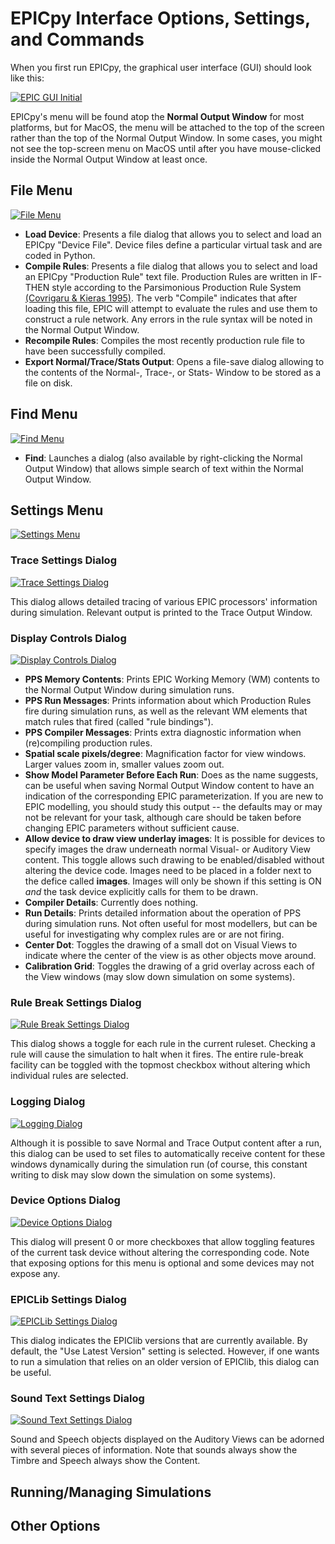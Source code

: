 # EPICpy Interface Options, Settings, and Commands

When you first run EPICpy, the graphical user interface (GUI) should look like this:

[![EPIC GUI Initial](resources/images/epicpy_gui_clean_small.png)](resources/images/epicpy_gui_clean.png)

EPICpy's menu will be found atop the **Normal Output Window** for most platforms, but for MacOS, the menu will be attached to the top of the screen rather than the top of the Normal Output Window. In some cases, you might not see the top-screen menu on MacOS until after you have mouse-clicked inside the Normal Output Window at least once.

## File Menu

[![File Menu](resources/images/menu_file_small.png)](resources/images/menu_file.png)

- **Load Device**: Presents a file dialog that allows you to select and load an EPICpy "Device File". Device files define a particular virtual task and are coded in Python.
- **Compile Rules**: Presents a file dialog that allows you to select and load an EPICpy "Production Rule" text file. Production Rules are written in IF-THEN style according to the Parsimonious Production Rule System [(Covrigaru & Kieras 1995)](resources/articles/CovrigaruKieras1987_ONR_TR26.pdf). The verb "Compile" indicates that after loading this file, EPIC will attempt to evaluate the rules and use them to construct a rule network. Any errors in the rule syntax will be noted in the Normal Output Window.
- **Recompile Rules**: Compiles the most recently production rule file to have been successfully compiled.
- **Export Normal/Trace/Stats Output**: Opens a file-save dialog allowing to the contents of the Normal-, Trace-, or Stats- Window to be stored as a file on disk.

## Find Menu

[![Find Menu](resources/images/menu_find_small.png)](resources/images/menu_find.png)

- **Find**: Launches a dialog (also available by right-clicking the Normal Output Window) that allows simple search of text within the Normal Output Window.
  
## Settings Menu

[![Settings Menu](resources/images/menu_settings_small.png)](resources/images/menu_settings.png)

### Trace Settings Dialog 

[![Trace Settings Dialog](resources/images/dialog_trace_settings_small.png)](resources/images/dialog_trace_settings.png)
 
This dialog allows detailed tracing of various EPIC processors' information during simulation. Relevant output is printed to the Trace Output Window.

### Display Controls Dialog

[![Display Controls Dialog](resources/images/dialog_display_controls_small.png)](resources/images/dialog_display_controls.png)

- **PPS Memory Contents**: Prints EPIC Working Memory (WM) contents to the Normal Output Window during simulation runs.
- **PPS Run Messages**: Prints information about which Production Rules fire during simulation runs, as well as the relevant WM elements that match rules that fired (called "rule bindings").
- **PPS Compiler Messages**: Prints extra diagnostic information when (re)compiling production rules.
- **Spatial scale pixels/degree**: Magnification factor for view windows. Larger values zoom in, smaller values zoom out.
- **Show Model Parameter Before Each Run**: Does as the name suggests, can be useful when saving Normal Output Window content to have an indication of the corresponding EPIC parameterization. If you are new to EPIC modelling, you should study this output -- the defaults may or may not be relevant for your task, although care should be taken before changing EPIC parameters without sufficient cause.
- **Allow device to draw view underlay images**: It is possible for devices to specify images the draw underneath normal Visual- or Auditory View content. This toggle allows such drawing to be enabled/disabled without altering the device code. Images need to be placed in a folder next to the defice called **images**. Images will only be shown if this setting is ON *and* the task device explicitly calls for them to be drawn.
- **Compiler Details**: Currently does nothing.
- **Run Details**: Prints detailed information about the operation of PPS during simulation runs. Not often useful for most modellers, but can be useful for investigating why complex rules are or are not firing.
- **Center Dot**: Toggles the drawing of a small dot on Visual Views to indicate where the center of the view is as other objects move around.
- **Calibration Grid**: Toggles the drawing of a grid overlay across each of the View windows (may slow down simulation on some systems).

### Rule Break Settings Dialog

[![Rule Break Settings Dialog](resources/images/dialog_rule_break_settings_small.png)](resources/images/dialog_rule_break_settings.png)

This dialog shows a toggle for each rule in the current ruleset. Checking a rule will cause the simulation to halt when it fires. The entire rule-break facility can be toggled with the topmost checkbox without altering which individual rules are selected.

### Logging Dialog

[![Logging Dialog](resources/images/dialog_output_logging_small.png)](resources/images/dialog_output_logging.png)

Although it is possible to save Normal and Trace Output content after a run, this dialog can be used to set files to automatically receive content for these windows dynamically during the simulation run (of course, this constant writing to disk may slow down the simulation on some systems).

### Device Options Dialog

[![Device Options Dialog](resources/images/dialog_device_options_small.png)](resources/images/dialog_device_options.png)

This dialog will present 0 or more checkboxes that allow toggling features of the current task device without altering the corresponding code. Note that exposing options for this menu is optional and some devices may not expose any.

### EPICLib Settings Dialog

[![EPICLib Settings Dialog](resources/images/dialog_epiclib_settings_small.png)](resources/images/dialog_epiclib_settings.png)

This dialog indicates the EPIClib versions that are currently available. By default, the "Use Latest Version" setting is selected. However, if one wants to run a simulation that relies on an older version of EPIClib, this dialog can be useful.

### Sound Text Settings Dialog

[![Sound Text Settings Dialog](resources/images/sound_text_settings_small.png)](resources/images/sound_text_settings.png)

Sound and Speech objects displayed on the Auditory Views can be adorned with several pieces of information. Note that sounds always show the Timbre and Speech always show the Content.

## Running/Managing Simulations

## Other Options
